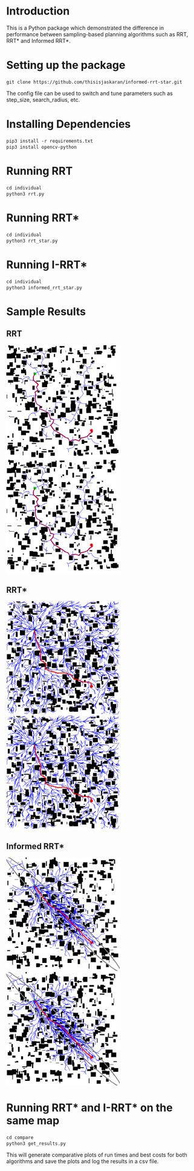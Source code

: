 # Introduction
This is a Python package which demonstrated the difference in performance between sampling-based planning algorithms such as RRT, RRT* and Informed RRT*.
# Setting up the package
```
git clone https://github.com/thisisjaskaran/informed-rrt-star.git
```
The config file can be used to switch and tune parameters such as step_size, search_radius, etc.
# Installing Dependencies
```
pip3 install -r requirements.txt
pip3 install opencv-python
```
# Running RRT
```
cd individual
python3 rrt.py
```
# Running RRT*
```
cd individual
python3 rrt_star.py
```

# Running I-RRT*
```
cd individual
python3 informed_rrt_star.py
```
# Sample Results
## RRT
<p float="center">
    <img src="media/rrt_output.png" width = "300" height = "300">
    <img src="media/rrt_output.png" width = "300" height = "300">
</p>

## RRT*
<p float="center">
    <img src="media/rrt_star_output.png" width = "300" height = "300">
    <img src="media/rrt_star_output.png" width = "300" height = "300">
</p>

## Informed RRT*
<p float="center">
    <img src="media/informed_rrt_star_output.png" width = "300" height = "300">
    <img src="media/informed_rrt_star_output.png" width = "300" height = "300">
</p>

# Running RRT* and I-RRT* on the same map
```
cd compare
python3 get_results.py
```
This will generate comparative plots of run times and best costs for both algorithms and save the plots and log the results in a csv file.